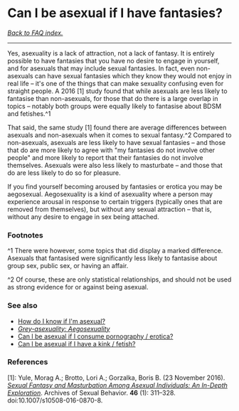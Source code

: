 # Can I be asexual if I have fantasies?

[*Back to FAQ index.*](https://github.com/MissTeapot/LGBT-Wikis/blob/main/github_wiki/asexuality/faq.md)

---

Yes, asexuality is a lack of attraction, not a lack of fantasy. It is entirely possible to have fantasies that you have no desire to engage in yourself, and for asexuals that may include sexual fantasies. In fact, even non-asexuals can have sexual fantasies which they know they would not enjoy in real life – it's one of the things that can make sexuality confusing even for straight people. A 2016 [1] study found that while asexuals are less likely to fantasise than non-asexuals, for those that do there is a large overlap in topics – notably both groups were equally likely to fantasise about BDSM and fetishes.^1

That said, the same study [1] found there are average differences between asexuals and non-asexuals when it comes to sexual fantasy.^2 Compared to non-asexuals, asexuals are less likely to have sexual fantasies – and those that do are more likely to agree with "my fantasies do not involve other people" and more likely to report that their fantasies do not involve themselves. Asexuals were also less likely to masturbate – and those that do are less likely to do so for pleasure.

If you find yourself becoming aroused by fantasies or erotica you may be aegosexual. Aegosexuality is a kind of asexuality where a person may experience arousal in response to certain triggers (typically ones that are removed from themselves), but without any sexual attraction – that is, without any desire to engage in sex being attached.

### Footnotes

^1 There were however, some topics that did display a marked difference. Asexuals that fantasised were significantly less likely to fantasise about group sex, public sex, or having an affair.

^2 Of course, these are only statistical relationships, and should not be used as strong evidence for or against being asexual.

### See also

* [How do I know if I'm asexual?](https://github.com/MissTeapot/LGBT-Wikis/blob/main/github_wiki/asexuality/faq/how_do_i_know.md)
* [*Grey-asexuality: Aegosexuality*](https://github.com/MissTeapot/LGBT-Wikis/blob/main/github_wiki/asexuality/grey-asexuality#wiki_aegosexuality.md)
* [Can I be asexual if I consume pornography / erotica?](https://github.com/MissTeapot/LGBT-Wikis/blob/main/github_wiki/asexuality/faq/can_i_be_asexual_if_i_use_pornography.md)
* [Can I be asexual if I have a kink / fetish?](https://github.com/MissTeapot/LGBT-Wikis/blob/main/github_wiki/asexuality/faq/can_i_be_asexual_if_i_have_a_kink.md)

### References

[1]: Yule, Morag A.; Brotto, Lori A.; Gorzalka, Boris B. (23 November 2016). [*Sexual Fantasy and Masturbation Among Asexual Individuals: An In-Depth Exploration*](https://link.springer.com/article/10.1007%2Fs10508-016-0870-8). Archives of Sexual Behavior. **46** (1): 311–328. doi:10.1007/s10508-016-0870-8.